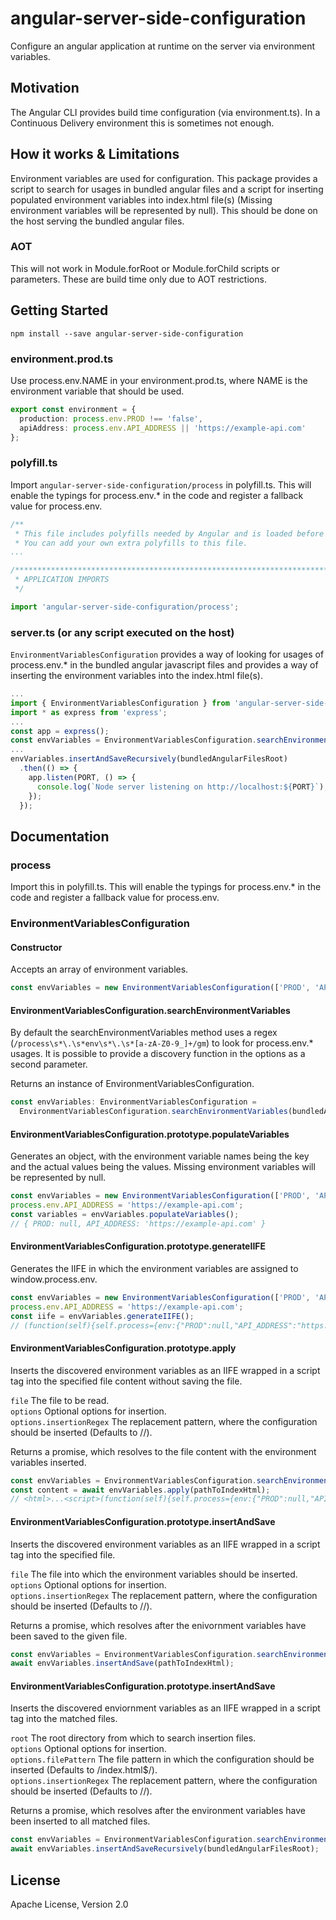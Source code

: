 # angular-server-side-configuration
Configure an angular application at runtime on the server via environment variables.

## Motivation
The Angular CLI provides build time configuration (via environment.ts).
In a Continuous Delivery environment this is sometimes not enough.

## How it works & Limitations
Environment variables are used for configuration. This package provides a script
to search for usages in bundled angular files and a script for inserting populated
environment variables into index.html file(s) (Missing environment variables will
be represented by null). This should be done on the host serving the bundled angular files.

### AOT
This will not work in Module.forRoot or Module.forChild scripts or parameters.
These are build time only due to AOT restrictions.

## Getting Started
```
npm install --save angular-server-side-configuration
```

### environment.prod.ts
Use process.env.NAME in your environment.prod.ts, where NAME is the
environment variable that should be used.

```typescript
export const environment = {
  production: process.env.PROD !== 'false',
  apiAddress: process.env.API_ADDRESS || 'https://example-api.com'
};
```

### polyfill.ts
Import `angular-server-side-configuration/process` in polyfill.ts. This will enable
the typings for process.env.* in the code and register a fallback value for process.env.

```typescript
/**
 * This file includes polyfills needed by Angular and is loaded before the app.
 * You can add your own extra polyfills to this file.
...

/***************************************************************************************************
 * APPLICATION IMPORTS
 */

import 'angular-server-side-configuration/process';
```

### server.ts (or any script executed on the host)
`EnvironmentVariablesConfiguration` provides a way of looking for usages of process.env.*
in the bundled angular javascript files and provides a way of inserting the environment variables
into the index.html file(s).

```typescript
...
import { EnvironmentVariablesConfiguration } from 'angular-server-side-configuration';
import * as express from 'express';
...
const app = express();
const envVariables = EnvironmentVariablesConfiguration.searchEnvironmentVariables(bundledAngularFilesRoot);
...
envVariables.insertAndSaveRecursively(bundledAngularFilesRoot)
  .then(() => {
    app.listen(PORT, () => {
      console.log(`Node server listening on http://localhost:${PORT}`);
    });
  });
```
## Documentation

### process
Import this in polyfill.ts. This will enable the typings for process.env.*
in the code and register a fallback value for process.env.

### EnvironmentVariablesConfiguration

#### Constructor
Accepts an array of environment variables.
```typescript
const envVariables = new EnvironmentVariablesConfiguration(['PROD', 'API_ADDRESS']);
```

#### EnvironmentVariablesConfiguration.searchEnvironmentVariables
By default the searchEnvironmentVariables method uses a regex
(`/process\s*\.\s*env\s*\.\s*[a-zA-Z0-9_]+/gm`) to look for process.env.* usages.
It is possible to provide a discovery function in the options as a second parameter.

Returns an instance of EnvironmentVariablesConfiguration.

```typescript
const envVariables: EnvironmentVariablesConfiguration =
  EnvironmentVariablesConfiguration.searchEnvironmentVariables(bundledAngularFilesRoot);
```

#### EnvironmentVariablesConfiguration.prototype.populateVariables
Generates an object, with the environment variable names being the key and
the actual values being the values. Missing environment variables will be represented by null.

```typescript
const envVariables = new EnvironmentVariablesConfiguration(['PROD', 'API_ADDRESS']);
process.env.API_ADDRESS = 'https://example-api.com';
const variables = envVariables.populateVariables();
// { PROD: null, API_ADDRESS: 'https://example-api.com' }
```

#### EnvironmentVariablesConfiguration.prototype.generateIIFE
Generates the IIFE in which the environment variables are assigned to window.process.env.

```typescript
const envVariables = new EnvironmentVariablesConfiguration(['PROD', 'API_ADDRESS']);
process.env.API_ADDRESS = 'https://example-api.com';
const iife = envVariables.generateIIFE();
// (function(self){self.process={env:{"PROD":null,"API_ADDRESS":"https://example-api.com"};})(window)
```

#### EnvironmentVariablesConfiguration.prototype.apply
Inserts the discovered environment variables as an IIFE wrapped in a script tag
into the specified file content without saving the file.

`file` The file to be read.  
`options` Optional options for insertion.  
`options.insertionRegex` The replacement pattern, where the configuration should be inserted
(Defaults to /<!--\s*CONFIG\s*-->/).

Returns a promise, which resolves to the file content with the environment variables inserted.

```typescript
const envVariables = EnvironmentVariablesConfiguration.searchEnvironmentVariables(bundledAngularFilesRoot);
const content = await envVariables.apply(pathToIndexHtml);
// <html>...<script>(function(self){self.process={env:{"PROD":null,"API_ADDRESS":"https://example-api.com"};})(window)</script>...</html>
```

#### EnvironmentVariablesConfiguration.prototype.insertAndSave
Inserts the discovered environment variables as an IIFE wrapped in a script tag into the specified file.

`file` The file into which the environment variables should be inserted.  
`options` Optional options for insertion.  
`options.insertionRegex` The replacement pattern, where the configuration should be inserted
(Defaults to /<!--\s*CONFIG\s*-->/).

Returns a promise, which resolves after the enivornment variables have been saved to the given file.

```typescript
const envVariables = EnvironmentVariablesConfiguration.searchEnvironmentVariables(bundledAngularFilesRoot);
await envVariables.insertAndSave(pathToIndexHtml);
```

#### EnvironmentVariablesConfiguration.prototype.insertAndSave
Inserts the discovered enviornment variables as an IIFE wrapped in a script tag into the matched files.

`root` The root directory from which to search insertion files.  
`options` Optional options for insertion.  
`options.filePattern` The file pattern in which the configuration should be inserted
(Defaults to /index.html$/).  
`options.insertionRegex` The replacement pattern, where the configuration should
be inserted (Defaults to /<!--\s*CONFIG\s*-->/).

Returns a promise, which resolves after the environment variables have been inserted to all matched files.

```typescript
const envVariables = EnvironmentVariablesConfiguration.searchEnvironmentVariables(bundledAngularFilesRoot);
await envVariables.insertAndSaveRecursively(bundledAngularFilesRoot);
```

## License
Apache License, Version 2.0